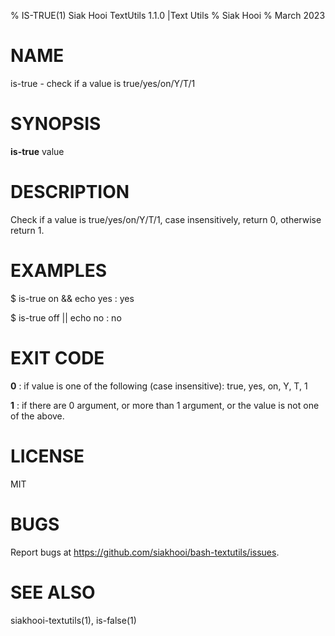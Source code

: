 % IS-TRUE(1) Siak Hooi TextUtils 1.1.0 |Text Utils
% Siak Hooi
% March 2023

# NAME
is-true - check if a value is true/yes/on/Y/T/1

# SYNOPSIS
**is-true** value

# DESCRIPTION
Check if a value is true/yes/on/Y/T/1, case insensitively, return 0, otherwise return 1.

# EXAMPLES
$ is-true on && echo yes
: yes

$ is-true off || echo no
: no

# EXIT CODE

**0**
: if value is one of the following (case insensitive): true, yes, on, Y, T, 1

**1**
: if there are 0 argument, or more than 1 argument, or the value is not one of the above.

# LICENSE
MIT

# BUGS
Report bugs at https://github.com/siakhooi/bash-textutils/issues.

# SEE ALSO
siakhooi-textutils(1), is-false(1)